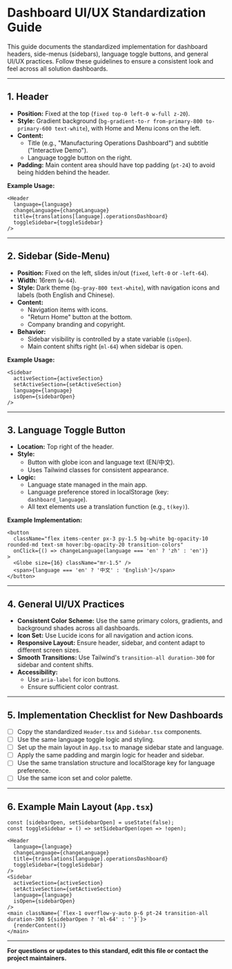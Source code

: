 # Dashboard UI/UX Standardization Guide

This guide documents the standardized implementation for dashboard headers, side-menus (sidebars), language toggle buttons, and general UI/UX practices. Follow these guidelines to ensure a consistent look and feel across all solution dashboards.

---

## 1. Header
- **Position:** Fixed at the top (`fixed top-0 left-0 w-full z-20`).
- **Style:** Gradient background (`bg-gradient-to-r from-primary-800 to-primary-600 text-white`), with Home and Menu icons on the left.
- **Content:**
  - Title (e.g., "Manufacturing Operations Dashboard") and subtitle ("Interactive Demo").
  - Language toggle button on the right.
- **Padding:** Main content area should have top padding (`pt-24`) to avoid being hidden behind the header.

**Example Usage:**
```tsx
<Header 
  language={language} 
  changeLanguage={changeLanguage} 
  title={translations[language].operationsDashboard} 
  toggleSidebar={toggleSidebar}
/>
```

---

## 2. Sidebar (Side-Menu)
- **Position:** Fixed on the left, slides in/out (`fixed`, `left-0` or `-left-64`).
- **Width:** 16rem (`w-64`).
- **Style:** Dark theme (`bg-gray-800 text-white`), with navigation icons and labels (both English and Chinese).
- **Content:**
  - Navigation items with icons.
  - "Return Home" button at the bottom.
  - Company branding and copyright.
- **Behavior:**
  - Sidebar visibility is controlled by a state variable (`isOpen`).
  - Main content shifts right (`ml-64`) when sidebar is open.

**Example Usage:**
```tsx
<Sidebar 
  activeSection={activeSection}
  setActiveSection={setActiveSection}
  language={language}
  isOpen={sidebarOpen}
/>
```

---

## 3. Language Toggle Button
- **Location:** Top right of the header.
- **Style:**
  - Button with globe icon and language text (EN/中文).
  - Uses Tailwind classes for consistent appearance.
- **Logic:**
  - Language state managed in the main app.
  - Language preference stored in localStorage (key: `dashboard_language`).
  - All text elements use a translation function (e.g., `t(key)`).

**Example Implementation:**
```tsx
<button 
  className="flex items-center px-3 py-1.5 bg-white bg-opacity-10 rounded-md text-sm hover:bg-opacity-20 transition-colors"
  onClick={() => changeLanguage(language === 'en' ? 'zh' : 'en')}
>
  <Globe size={16} className="mr-1.5" />
  <span>{language === 'en' ? '中文' : 'English'}</span>
</button>
```

---

## 4. General UI/UX Practices
- **Consistent Color Scheme:** Use the same primary colors, gradients, and background shades across all dashboards.
- **Icon Set:** Use Lucide icons for all navigation and action icons.
- **Responsive Layout:** Ensure header, sidebar, and content adapt to different screen sizes.
- **Smooth Transitions:** Use Tailwind's `transition-all duration-300` for sidebar and content shifts.
- **Accessibility:**
  - Use `aria-label` for icon buttons.
  - Ensure sufficient color contrast.

---

## 5. Implementation Checklist for New Dashboards
- [ ] Copy the standardized `Header.tsx` and `Sidebar.tsx` components.
- [ ] Use the same language toggle logic and styling.
- [ ] Set up the main layout in `App.tsx` to manage sidebar state and language.
- [ ] Apply the same padding and margin logic for header and sidebar.
- [ ] Use the same translation structure and localStorage key for language preference.
- [ ] Use the same icon set and color palette.

---

## 6. Example Main Layout (`App.tsx`)
```tsx
const [sidebarOpen, setSidebarOpen] = useState(false);
const toggleSidebar = () => setSidebarOpen(open => !open);

<Header 
  language={language} 
  changeLanguage={changeLanguage} 
  title={translations[language].operationsDashboard} 
  toggleSidebar={toggleSidebar}
/>
<Sidebar 
  activeSection={activeSection}
  setActiveSection={setActiveSection}
  language={language}
  isOpen={sidebarOpen}
/>
<main className={`flex-1 overflow-y-auto p-6 pt-24 transition-all duration-300 ${sidebarOpen ? 'ml-64' : ''}`}>
  {renderContent()}
</main>
```

---

**For questions or updates to this standard, edit this file or contact the project maintainers.** 